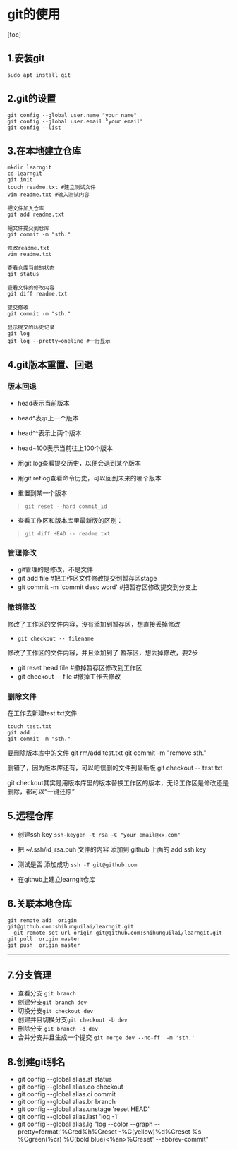 # git的使用
[toc]
## 1.安装git
`sudo apt install git`

## 2.git的设置
```
git config --global user.name "your name"
git config --global user.email "your email"
git config --list
```

## 3.在本地建立仓库
```
mkdir learngit
cd learngit
git init
touch readme.txt #建立测试文件
vim readme.txt #输入测试内容

把文件加入仓库
git add readme.txt

把文件提交到仓库
git commit -m "sth."

修改readme.txt
vim readme.txt

查看仓库当前的状态
git status

查看文件的修改内容
git diff readme.txt

提交修改
git commit -m "sth."

显示提交的历史记录
git log
git log --pretty=oneline #一行显示

```

## 4.git版本重置、回退

### 版本回退

- head表示当前版本
- head^表示上一个版本
- head^^表示上两个版本
- head~100表示当前往上100个版本

- 用git log查看提交历史，以便会退到某个版本

- 用git reflog查看命令历史，可以回到未来的哪个版本

- 重置到某一个版本

> `git reset --hard commit_id`

- 查看工作区和版本库里最新版的区别：

> `git diff HEAD -- readme.txt`


### 管理修改
- git管理的是修改，不是文件
- git add file  #把工作区文件修改提交到暂存区stage
- git commit -m 'commit desc word' #把暂存区修改提交到分支上




### 撤销修改
修改了工作区的文件内容，没有添加到暂存区，想直接丢掉修改
- `git checkout -- filename`

修改了工作区的文件内容，并且添加到了 暂存区，想丢掉修改，要2步
- git reset head file  #撤掉暂存区修改到工作区
- git checkout -- file #撤掉工作去修改


### 删除文件
在工作去新建test.txt文件
```
touch test.txt
git add .
git commit -m "sth."
```
要删除版本库中的文件
git rm/add test.txt
git commit -m "remove sth."

删错了，因为版本库还有，可以吧误删的文件到最新版
git checkout -- test.txt

git checkout其实是用版本库里的版本替换工作区的版本，无论工作区是修改还是删除，都可以“一键还原”

## 5.远程仓库

- 创建ssh key	`ssh-keygen -t rsa -C "your email@xx.com"`
- 把 ~/.ssh/id_rsa.puh 文件的内容 添加到 github 上面的 add ssh key
- 测试是否 添加成功	`ssh -T git@github.com`

- 在github上建立learngit仓库

## 6.关联本地仓库

    git remote add  origin
    git@github.com:shihunguilai/learngit.git
	  git remote set-url origin git@github.com:shihunguilai/learngit.git
    git pull  origin master
    git push  origin master
---
## 7.分支管理
- 查看分支 `git branch`
- 创建分支`git branch dev`
- 切换分支`git checkout dev`
- 创建并且切换分支`git checkout -b dev`
- 删除分支 `git branch -d dev`
- 合并分支并且生成一个提交 `git merge dev --no-ff  -m 'sth.'`



## 8.创建git别名
- git config --global alias.st status
- git config --global alias.co checkout
- git config --global alias.ci commit
- git config --global alias.br branch
- git config --global alias.unstage 'reset HEAD'
- git config --global alias.last 'log -1'
- git config --global alias.lg "log --color --graph --pretty=format:'%Cred%h%Creset -%C(yellow)%d%Creset %s %Cgreen(%cr) %C(bold blue)<%an>%Creset' --abbrev-commit"

